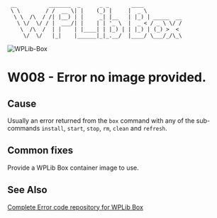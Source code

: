 ```
 __          _______  _      _ _       ____
 \ \        / /  __ \| |    (_) |     |  _ \
  \ \  /\  / /| |__) | |     _| |__   | |_) | _____  __
   \ \/  \/ / |  ___/| |    | | '_ \  |  _ < / _ \ \/ /
    \  /\  /  | |    | |____| | |_) | | |_) | (_) >  <
     \/  \/   |_|    |______|_|_.__/  |____/ \___/_/\_\
```

![WPLib-Box](https://github.com/wplib/box-scripts/blob/master/WPLib-Box-100x.png)

# W008 - Error no image provided.

## Cause
Usually an error returned from the `box` command with any of the sub-commands `install`, `start`, `stop`, `rm`, `clean` and `refresh`.

## Common fixes
Provide a WPLib Box container image to use.


### 


## See Also
[Complete Error code repository for WPLib Box](https://github.com/wplib/box-scripts/tree/master/docs/errors)


